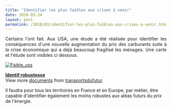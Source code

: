 ```yaml
---
title: "Identifier les plus faibles aux crises à venir"
date: 2010-03-24
layout: post
permalink: /2010/03/identifier-les-plus-faibles-aux-crises-a-venir.html
---
```


<p style="text-align: justify">Certains l'ont fait. Aux USA, une étude a été réalisée pour identifier les conséquences d'une nouvelle augmentation du prix des carburants suite à la crise économique qui a déjà beaucoup fragilisé les ménages. Une carte et l'étude sont visibles ci dessous.</p><span lang="EN"> <p><a href="/wp-content/uploads/sites/6/old/6a0120a66d2ad4970b0120a970757a970b-pi.jpg"><img alt="Faible_uss" border="0" class="asset asset-image at-xid-6a0120a66d2ad4970b0120a970757a970b image-full " src="/wp-content/uploads/sites/6/old/6a0120a66d2ad4970b0120a970757a970b-800wi.jpg" title="Faible_uss" /></a> <br /><a href="/wp-content/uploads/sites/6/old/6a0120a66d2ad4970b0120a9705177970b-pi.jpg"></a></p></span>   <!--more-->  <div id="__ss_3539641"><strong><a href="http://www.slideshare.net/transportsdufutur/identif-faible-usene10031601a" title="Identif robustesse">Identif robustesse</a></strong>   <div>View more <a href="http://www.slideshare.net/">documents</a> from <a href="http://www.slideshare.net/transportsdufutur">transportsdufutur</a>.</div></div> <p>Il faudra pour tous les territoires en France et en Europe, par métier, être capable d'identifier également les moins robustes aux aléas futurs du prix de l'énergie.</p>